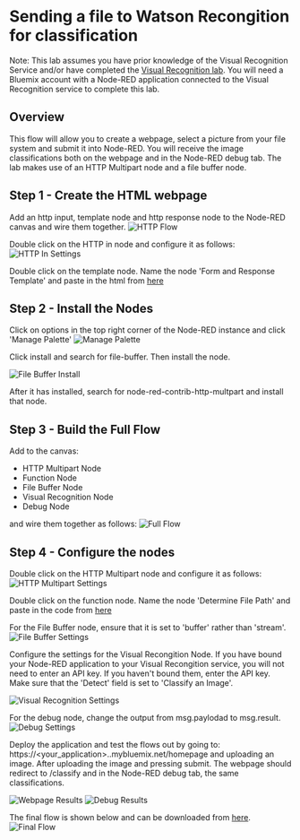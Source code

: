 # Sending a file to Watson Recongition for classification

Note: This lab assumes you have prior knowledge of the Visual Recognition Service and/or have completed the [Visual Recognition lab](https://github.com/watson-developer-cloud/node-red-labs/tree/master/basic_examples/visual_recognition). You will need a Bluemix account with a Node-RED application connected to the Visual Recognition service to complete this lab.

## Overview
This flow will allow you to create a webpage, select a picture from your file system and submit it into Node-RED. You will receive the image classifications both on the webpage and in the Node-RED debug tab. The lab makes use of an HTTP Multipart node and a file buffer node.

## Step 1 - Create the HTML webpage
Add an http input, template node and http response node to the Node-RED canvas and wire them together.
![`HTTP Flow`](images/http_in_flow.png)

Double click on the HTTP in node and configure it as follows:
![`HTTP In Settings`](images/http_in_settings.png)

Double click on the template node. Name the node 'Form and Response Template' and paste in the html from [here](files/form_response_template.js)

## Step 2 - Install the Nodes
Click on options in the top right corner of the Node-RED instance and click 'Manage Palette'
![`Manage Palette`](images/manage_palette.png)

Click install and search for file-buffer. Then install the node.

![`File Buffer Install`](images/file_buffer.png)

After it has installed, search for node-red-contrib-http-multpart and install that node.

## Step 3 - Build the Full Flow
Add to the canvas:
- HTTP Multipart Node
- Function Node
- File Buffer Node
- Visual Recognition Node
- Debug Node

and wire them together as follows:
![`Full Flow`](images/full_flow.png)

## Step 4 - Configure the nodes
Double click on the HTTP Multipart node and configure it as follows:
![`HTTP Multipart Settings`](images/http_multipart_settings.png)

Double click on the function node. Name the node 'Determine File Path' and paste in the code from [here](files/determine_file_path.js)

For the File Buffer node, ensure that it is set to 'buffer' rather than 'stream'.
![`File Buffer Settings`](images/buffer_settings.png)

Configure the settings for the Visual Recongition Node. If you have bound your Node-RED application to your Visual Recongition service, you will not need to enter an API key. If you haven't bound them, enter the API key. Make sure that the 'Detect' field is set to 'Classify an Image'.

![`Visual Recognition Settings`](images/visual_recognition_settings.png)

For the debug node, change the output from msg.paylodad to msg.result.
![`Debug Settings`](images/debug_settings.png)

Deploy the application and test the flows out by going to: https://<your_application>.<region>.mybluemix.net/homepage and uploading an image. After uploading the image and pressing submit. The webpage should redirect to /classify and in the Node-RED debug tab, the same classifications.

![`Webpage Results`](images/webpage_results.png)
![`Debug Results`](images/debug_results.png)

The final flow is shown below and can be downloaded from [here](files/full_flow.js).
![`Final Flow`](images/final_flow.png)
